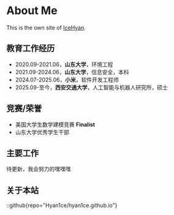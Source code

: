 # About Me

This is the own site of [IceHyan](https://github.com/Hyan1ce).

## 教育工作经历

- 2020.09-2021.06，**山东大学**，环境工程
- 2021.09-2024.06，**山东大学**，信息安全，本科
- 2024.07-2025.06，**小米**，软件开发工程师
- 2025.09-至今，**西安交通大学**，人工智能与机器人研究所，硕士

## 竞赛/荣誉

- 美国大学生数学建模竞赛 **Finalist**
- 山东大学优秀学生干部

## 主要工作

待更新，我会努力的嘿嘿嘿

## 关于本站

::github{repo="Hyan1ce/hyan1ce.github.io"}
